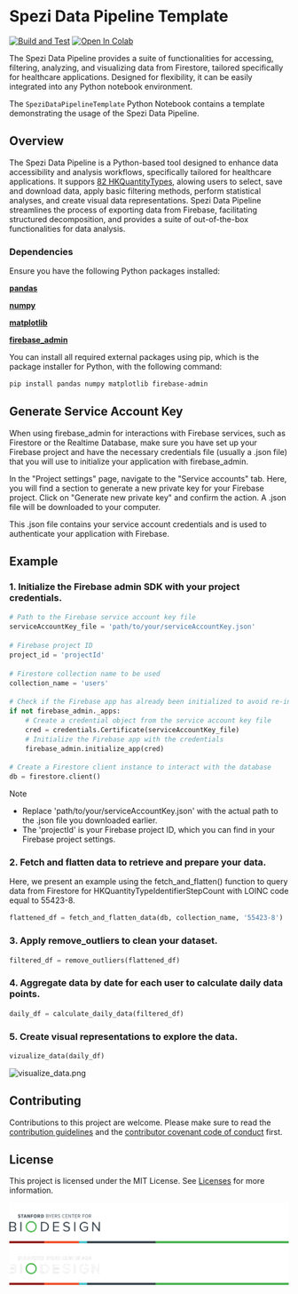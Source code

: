 <!--

This source file is part of the Stanford Spezi open-source project.

SPDX-FileCopyrightText: 2024 Stanford University and the project authors (see CONTRIBUTORS.md)

SPDX-License-Identifier: MIT
  
-->

# Spezi Data Pipeline Template

[![Build and Test](https://github.com/StanfordSpezi/SpeziDataPipelineTemplate/actions/workflows/build-and-test.yml/badge.svg)](https://github.com/StanfordSpezi/SpeziDataPipelineTemplate/actions/workflows/build-and-test.yml)
<a target="_blank" href="https://colab.research.google.com/github/StanfordSpezi/SpeziDataPipelineTemplate/blob/main/SpeziDataPipelineTemplate.ipynb">
  <img src="https://colab.research.google.com/assets/colab-badge.svg" alt="Open In Colab"/>
</a>

The Spezi Data Pipeline provides a suite of functionalities for accessing, filtering, analyzing, and visualizing data from Firestore, tailored specifically for healthcare applications. Designed for flexibility, it can be easily integrated into any Python notebook environment.

The `SpeziDataPipelineTemplate` Python Notebook contains a template demonstrating the usage of the Spezi Data Pipeline.


## Overview

The Spezi Data Pipeline is a Python-based tool designed to enhance data accessibility and analysis workflows, specifically tailored for healthcare applications. It suppors [82 HKQuantityTypes](https://github.com/StanfordBDHG/HealthKitOnFHIR/blob/main/Sources/HealthKitOnFHIR/HealthKitOnFHIR.docc/SupportedHKQuantityTypes.md), alowing users to select, save and download data, apply basic filtering methods, perform statistical analyses, and create visual data representations. Spezi Data Pipeline streamlines the process of exporting data from Firebase, facilitating structured decomposition, and provides a suite of out-of-the-box functionalities for data analysis.


### Dependencies

Ensure you have the following Python packages installed:

**[pandas](https://pypi.org/project/pandas/)** 

**[numpy](https://numpy.org/doc/stable/user/install.html)** 

**[matplotlib](https://matplotlib.org)** 

**[firebase_admin](https://firebase.google.com/docs/admin/setup)** 

You can install all required external packages using pip, which is the package installer for Python, with the following command:

```bash
pip install pandas numpy matplotlib firebase-admin
```


## Generate Service Account Key

When using firebase_admin for interactions with Firebase services, such as Firestore or the Realtime Database, make sure you have set up your Firebase project and have the necessary credentials file (usually a .json file) that you will use to initialize your application with firebase_admin.

In the "Project settings" page, navigate to the "Service accounts" tab. Here, you will find a section to generate a new private key for your Firebase project. Click on "Generate new private key" and confirm the action. A .json file will be downloaded to your computer.

This .json file contains your service account credentials and is used to authenticate your application with Firebase.



## Example

### 1. Initialize the Firebase admin SDK with your project credentials.
```python
# Path to the Firebase service account key file
serviceAccountKey_file = 'path/to/your/serviceAccountKey.json'

# Firebase project ID
project_id = 'projectId'

# Firestore collection name to be used
collection_name = 'users'

# Check if the Firebase app has already been initialized to avoid re-initialization
if not firebase_admin._apps:
    # Create a credential object from the service account key file
    cred = credentials.Certificate(serviceAccountKey_file)
    # Initialize the Firebase app with the credentials
    firebase_admin.initialize_app(cred)

# Create a Firestore client instance to interact with the database
db = firestore.client()
```


> [!NOTE]
> - Replace 'path/to/your/serviceAccountKey.json' with the actual path to the .json file you downloaded earlier.
> - The 'projectId' is your Firebase project ID, which you can find in your Firebase project settings.


### 2. Fetch and flatten data to retrieve and prepare your data.

Here, we present an example using the fetch_and_flatten() function to query data from Firestore for HKQuantityTypeIdentifierStepCount with LOINC code equal to 55423-8.

```python
flattened_df = fetch_and_flatten_data(db, collection_name, '55423-8')   
```

### 3. Apply remove_outliers to clean your dataset.

```python
filtered_df = remove_outliers(flattened_df)       
```

### 4. Aggregate data by date for each user to calculate daily data points.

```python
daily_df = calculate_daily_data(filtered_df)
```

### 5. Create visual representations to explore the data.

```python
vizualize_data(daily_df)

```
![visualize_data.png](attachment:b0a17b62-3676-4abb-bcb5-643f623c96ce.png)



## Contributing

Contributions to this project are welcome. Please make sure to read the [contribution guidelines](https://github.com/StanfordSpezi/.github/blob/main/CONTRIBUTING.md) and the [contributor covenant code of conduct](https://github.com/StanfordSpezi/.github/blob/main/CODE_OF_CONDUCT.md) first.


## License

This project is licensed under the MIT License. See [Licenses](https://github.com/StanfordSpezi/SpeziAccessGuard/tree/main/LICENSES) for more information.

![Spezi Footer](https://raw.githubusercontent.com/StanfordSpezi/.github/main/assets/FooterLight.png#gh-light-mode-only)
![Spezi Footer](https://raw.githubusercontent.com/StanfordSpezi/.github/main/assets/FooterDark.png#gh-dark-mode-only)
